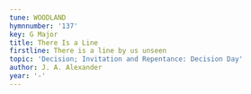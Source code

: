 ```yaml
---
tune: WOODLAND
hymnnumber: '137'
key: G Major
title: There Is a Line
firstline: There is a line by us unseen
topic: 'Decision; Invitation and Repentance: Decision Day'
author: J. A. Alexander
year: '-'
---
```

